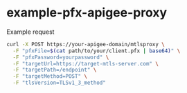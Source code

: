 # example-pfx-apigee-proxy

Example request


```bash
curl -X POST https://your-apigee-domain/mtlsproxy \
  -F "pfxFile=$(cat path/to/your/client.pfx | base64)" \
  -F "pfxPassword=yourpassword" \
  -F "targetUrl=https://target-mtls-server.com" \
  -F "targetPath=/endpoint" \
  -F "targetMethod=POST" \
  -F "tlsVersion=TLSv1_3_method"

```